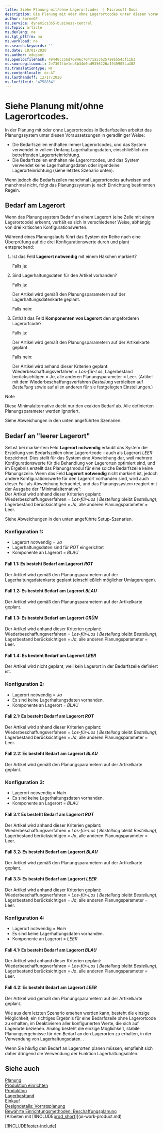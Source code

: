 ```yaml
---
title: Siehe Planung mit/ohne Lagerortcodes  | Microsoft Docs
description: Die Planung mit oder ohne Lagerortcodes unter diesen Voraussetzungen in geradliniger Weise ist wichtig zu verstehen.
author: SorenGP
ms.service: dynamics365-business-central
ms.topic: article
ms.devlang: na
ms.tgt_pltfrm: na
ms.workload: na
ms.search.keywords: ''
ms.date: 10/01/2020
ms.author: edupont
ms.openlocfilehash: 49448cc56d76846c70471a53a257986b543f11b3
ms.sourcegitcommit: 2e7307fbe1eb3b34d0ad9356226a19409054a402
ms.translationtype: HT
ms.contentlocale: de-AT
ms.lasthandoff: 12/17/2020
ms.locfileid: "4758834"
---
```

# <a name="planning-with-or-without-locations"></a>Siehe Planung mit/ohne Lagerortcodes.
In der Planung mit oder ohne Lagerortcodes in Bedarfszeilen arbeitet das Planungssystem unter diesen Voraussetzungen in geradliniger Weise:  

-   Die Bedarfszeilen enthalten immer Lagerortcodes, und das System verwendet in vollem Umfang Lagerhaltungsdaten, einschließlich der betreffenden Lagerorteinrichtung.  
-   Die Bedarfszeilen enthalten nie Lagerortcodes, und das System verwendet keine Lagerhaltungsdaten oder irgendeine Lagerorteinrichtung (siehe letztes Szenario unten).  

Wenn jedoch die Bedarfszeilen manchmal Lagerortcodes aufweisen und manchmal nicht, folgt das Planungssystem je nach Einrichtung bestimmten Regeln.  

## <a name="demand-at-location"></a>Bedarf am Lagerort  
Wenn das Planungssystem Bedarf an einem Lagerort (eine Zeile mit einem Lagerortcode) erkennt, verhält es sich in verschiedener Weise, abhängig von drei kritischen Konfigurationswerten.  

Während eines Planungslaufs führt das System der Reihe nach eine Überprüfung auf die drei Konfigurationswerte durch und plant entsprechend:  

1.  Ist das Feld **Lagerort notwendig** mit einem Häkchen markiert?  

    Falls ja:  

2.  Sind Lagerhaltungsdaten für den Artikel vorhanden?  

    Falls ja:  

    Der Artikel wird gemäß den Planungsparametern auf der Lagerhaltungsdatenkarte geplant.  

    Falls nein:  

3.  Enthält das Feld **Komponenten von Lagerort** den angeforderen Lagerortcode?  

    Falls ja:  

    Der Artikel wird gemäß den Planungsparametern auf der Artikelkarte geplant.  

    Falls nein:  

    Der Artikel wird anhand dieser Kriterien geplant: Wiederbeschaffungsverfahren =  *Los-für-Los*, Lagerbestand berücksichtigen =  *Ja*, alle anderen Planungsparameter = Leer. (Artikel mit dem Wiederbeschaffungsverfahren  *Bestellung* verbleiben auf  *Bestellung* sowie auf allen anderen für sie festgelegten Einstellungen.)  

> [!NOTE]  
>  Diese Minimalalternative deckt nur den exakten Bedarf ab. Alle definierten Planungsparameter werden ignoriert.  

Siehe Abweichungen in den unten angeführten Szenarien.  

## <a name="demand-at-blank-location"></a>Bedarf an "leerer Lagerort"  
Selbst bei markiertem Feld **Lagerort notwendig** erlaubt das System die Erstellung von Bedarfszeilen ohne Lagerortcode – auch als Lagerort *LEER* bezeichnet. Dies stellt für das System eine Abweichung dar, weil mehrere Konfigurationswerte für die Behandlung von Lagerorten optimiert sind, und im Ergebnis erstellt das Planungsmodul für eine solche Bedarfszeile keine Planungszeile. Wenn das Feld **Lagerort notwendig** nicht markiert ist, jedoch andere Konfigurationswerte für den Lagerort vorhanden sind, wird auch dieser Fall als Abweichung betrachtet, und das Planungssystem reagiert mit der Ausgabe der "Minimalalternative":   
Der Artikel wird anhand dieser Kriterien geplant: Wiederbeschaffungsverfahren =  *Los-für-Los* ( *Bestellung* bleibt *Bestellung*), Lagerbestand berücksichtigen =  *Ja*, alle anderen Planungsparameter = Leer.  

Siehe Abweichungen in den unten angeführte Setup-Szenarien.  

### <a name="setup-1"></a>Konfiguration 1:  

-   Lagerort notwendig = *Ja*  
-   Lagerhaltungsdaten sind für  *ROT* eingerichtet  
-   Komponente an Lagerort =  *BLAU*  

#### <a name="case-11-demand-is-at--red-location"></a>Fall 1.1: Es besteht Bedarf am Lagerort  *ROT*  

Der Artikel wird gemäß den Planungsparametern auf der Lagerhaltungsdatenkarte geplant (einschließlich möglicher Umlagerungen).  

#### <a name="case-12-demand-is-at--blue-location"></a>Fall 1.2: Es besteht Bedarf am Lagerort *BLAU*  

Der Artikel wird gemäß den Planungsparametern auf der Artikelkarte geplant.  

#### <a name="case-13-demand-is-at--green-location"></a>Fall 1.3: Es besteht Bedarf am Lagerort  *GRÜN*  

Der Artikel wird anhand dieser Kriterien geplant: Wiederbeschaffungsverfahren =  *Los-für-Los* ( *Bestellung* bleibt  *Bestellung*), Lagerbestand berücksichtigen =  *Ja*, alle anderen Planungsparameter = Leer.  

#### <a name="case-14-demand-is-at--blank-location"></a>Fall 1.4: Es besteht Bedarf am Lagerort *LEER*  

Der Artikel wird nicht geplant, weil kein Lagerort in der Bedarfszeile definiert ist.  

### <a name="setup-2"></a>Konfiguration 2:  

-   Lagerort notwendig = *Ja*  
-   Es sind keine Lagerhaltungsdaten vorhanden.  
-   Komponente an Lagerort =  *BLAU*  

#### <a name="case-21-demand-is-at--red-location"></a>Fall 2.1: Es besteht Bedarf am Lagerort  *ROT*  

Der Artikel wird anhand dieser Kriterien geplant: Wiederbeschaffungsverfahren =  *Los-für-Los* ( *Bestellung* bleibt  *Bestellung*), Lagerbestand berücksichtigen =  *Ja*, alle anderen Planungsparameter = Leer.  

#### <a name="case-22-demand-is-at--blue-location"></a>Fall 2.2: Es besteht Bedarf am Lagerort *BLAU*  

Der Artikel wird gemäß den Planungsparametern auf der Artikelkarte geplant.  

### <a name="setup-3"></a>Konfiguration 3:  

-   Lagerort notwendig = *Nein*  
-   Es sind keine Lagerhaltungsdaten vorhanden.  
-   Komponente an Lagerort =  *BLAU*  

#### <a name="case-31-demand-is-at--red-location"></a>Fall 3.1: Es besteht Bedarf am Lagerort  *ROT*  

Der Artikel wird anhand dieser Kriterien geplant: Wiederbeschaffungsverfahren =  *Los-für-Los* ( *Bestellung* bleibt  *Bestellung*), Lagerbestand berücksichtigen =  *Ja*, alle anderen Planungsparameter = Leer.  

#### <a name="case-32-demand-is-at--blue-location"></a>Fall 3.2: Es besteht Bedarf am Lagerort *BLAU*  

Der Artikel wird gemäß den Planungsparametern auf der Artikelkarte geplant.  

#### <a name="case-33-demand-is-at--blank-location"></a>Fall 3.3: Es besteht Bedarf am Lagerort  *LEER*  

Der Artikel wird anhand dieser Kriterien geplant: Wiederbeschaffungsverfahren =  *Los-für-Los* ( *Bestellung* bleibt  *Bestellung*), Lagerbestand berücksichtigen =  *Ja*, alle anderen Planungsparameter = Leer.  

### <a name="setup-4"></a>Konfiguration 4:  

-   Lagerort notwendig = *Nein*  
-   Es sind keine Lagerhaltungsdaten vorhanden.  
-   Komponente an Lagerort =  *LEER*  

#### <a name="case-41-demand-is-at--blue-location"></a>Fall 4.1: Es besteht Bedarf am Lagerort  *BLAU*  

Der Artikel wird anhand dieser Kriterien geplant: Wiederbeschaffungsverfahren =  *Los-für-Los* ( *Bestellung* bleibt  *Bestellung*), Lagerbestand berücksichtigen =  *Ja*, alle anderen Planungsparameter = Leer.  

#### <a name="case-42-demand-is-at--blank-location"></a>Fall 4.2: Es besteht Bedarf am Lagerort  *LEER*  

Der Artikel wird gemäß den Planungsparametern auf der Artikelkarte geplant.  

Wie aus dem letzten Szenario ersehen werden kann, besteht die einzige Möglichkeit, ein richtiges Ergebnis für eine Bedarfszeile ohne Lagerortcode zu erhalten, im Deaktivieren aller konfigurierten Werte, die sich auf Lagerorte beziehen. Analog besteht die einzige Möglichkeit, stabile Planungsergebnisse für den Bedarf an den Lagerorten zu erhalten, in der Verwendung von Lagerhaltungsdaten. .  

Wenn Sie häufig den Bedarf an Lagerorten planen müssen, empfiehlt sich daher dringend die Verwendung der Funktion  Lagerhaltungsdaten.  

## <a name="see-also"></a>Siehe auch
[Planung](production-planning.md)    
[Produktion einrichten](production-configure-production-processes.md)  
[Produktion](production-manage-manufacturing.md)    
[Lagerbesttand](inventory-manage-inventory.md)  
[Einkauf](purchasing-manage-purchasing.md)  
[Designdetails: Vorratsplanung](design-details-supply-planning.md)   
[Bewährte Einrichtungsmethoden: Beschaffungsplanung](setup-best-practices-supply-planning.md)  
[Arbeiten mit [!INCLUDE[prod_short](includes/prod_short.md)]](ui-work-product.md)  


[!INCLUDE[footer-include](includes/footer-banner.md)]